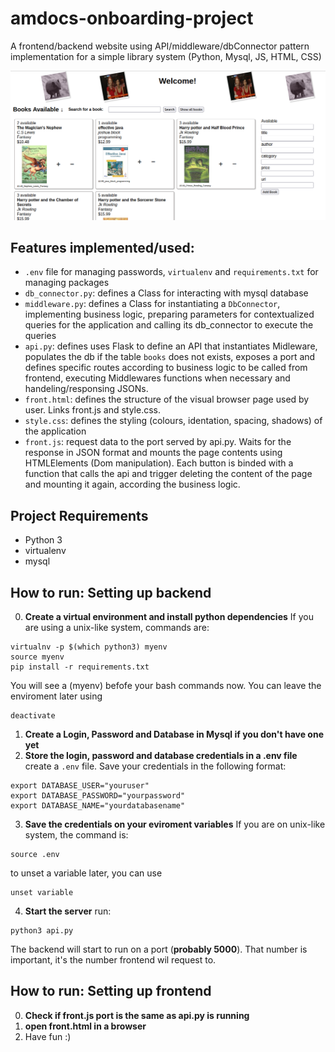 # amdocs-onboarding-project
A frontend/backend website using API/middleware/dbConnector pattern implementation for a simple library system (Python, Mysql, JS, HTML, CSS)

![print of the application](/print.png)

## **Features implemented/used:**
- `.env` file for managing passwords, `virtualenv` and `requirements.txt` for managing packages
- `db_connector.py`: defines a Class for interacting with mysql database
- `middleware.py`: defines a Class for instantiating a `DbConnector`, implementing business logic, preparing parameters for contextualized queries for the application and calling its db_connector to execute the queries
- `api.py`: defines uses Flask to define an API that instantiates Midleware, populates the db if the table `books` does not exists, exposes a port and defines specific routes according to business logic to be called from frontend, executing Middlewares functions when necessary and handeling/responsing JSONs.
- `front.html`: defines the structure of the visual browser page used by user. Links front.js and style.css.
- `style.css`: defines the styling (colours, identation, spacing, shadows) of the application
- `front.js`: request data to the port served by api.py. Waits for the response in JSON format and mounts the page contents using HTMLElements (Dom manipulation). Each button is binded with a function that calls the api and trigger deleting the content of the page and mounting it again, according the business logic.



## Project Requirements
- Python 3
- virtualenv
- mysql

## How to run: Setting up backend
0. **Create a virtual environment and install python dependencies**
If you are using a unix-like system, commands are:

```shell
virtualnv -p $(which python3) myenv
source myenv
pip install -r requirements.txt
```

You will see a (myenv) befofe your bash commands now. You can leave the enviroment later using

```shell
deactivate
```
1. **Create a Login, Password and Database in Mysql if you don't have one yet**
2. **Store the login, password and database credentials in a .env file**
create a `.env` file. Save your credentials in the following format:
```shell
export DATABASE_USER="youruser"
export DATABASE_PASSWORD="yourpassword"
export DATABASE_NAME="yourdatabasename"
```
3. **Save the credentials on your eviroment variables**
If you are on unix-like system, the command is:
```shell
source .env
```
to unset a variable later, you can use
```shell
unset variable
```
4. **Start the server**
run: 
```shell
python3 api.py
```

The backend will start to run on a port (**probably 5000**). That number is important, it's the number frontend wil request to. 

## How to run: Setting up frontend
0. **Check if front.js port is the same as api.py is running**
1. **open front.html in a browser**
3. Have fun :)

